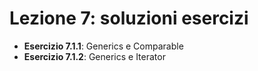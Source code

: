 # Lezione 7: soluzioni esercizi

* **Esercizio 7.1.1**: Generics e Comparable
* **Esercizio 7.1.2**: Generics e Iterator
